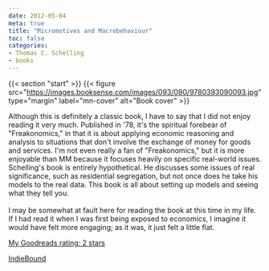 ```yaml
---
date: 2012-05-04
meta: true
title: "Micromotives and Macrobehaviour"
toc: false
categories:
- Thomas C. Schelling
- books
---
```


{{< section "start" >}}
{{< figure src="https://images.booksense.com/images/093/090/9780393090093.jpg" type="margin" label="mn-cover" alt="Book cover" >}}

Although this is definitely a classic book, I have to say that I did not enjoy reading it very much. Published in '78, it's the spiritual forebear of "Freakonomics," in that it is about applying economic reasoning and analysis to situations that don't involve the exchange of money for goods and services. I'm not even really a fan of "Freakonomics," but it is more enjoyable than MM because it focuses heavily on specific real-world issues. Schelling's book is entirely hypothetical. He discusses some issues of real significance, such as residential segregation, but not once does he take his models to the real data. This book is all about setting up models and seeing what they tell you. <br /><br />I may be somewhat at fault here for reading the book at this time in my life. If I had read it when I was first being exposed to economics, I imagine it would have felt more engaging; as it was, it just felt a little flat.

[My Goodreads rating: 2 stars](https://www.goodreads.com/review/show/320072188)  

[IndieBound](https://www.indiebound.org/book/9780393090093)

